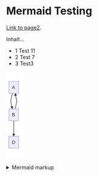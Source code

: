 # Mermaid Testing

[Link to page2](./page2.md).

Inhalt...
* 1 Test 11
* 2 Test 7
* 3 Test3

<!-- generated by mermaid compile action - START -->
![~mermaid diagram 1~](/docs/assets/images/docs_index-md-1.png)
<details>
  <summary>Mermaid markup</summary>

```mermaid
graph TD;
    A-->B;
    B-->A;
    B-->D;
```

</details>
<!-- generated by mermaid compile action - END -->

